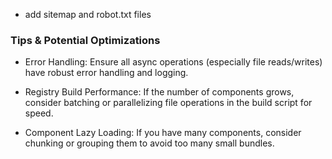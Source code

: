 - add sitemap and robot.txt files

### Tips & Potential Optimizations
- Error Handling: Ensure all async operations (especially file reads/writes) have robust error handling and logging.

- Registry Build Performance: If the number of components grows, consider batching or parallelizing file operations in the build script for speed.

- Component Lazy Loading: If you have many components, consider chunking or grouping them to avoid too many small bundles.